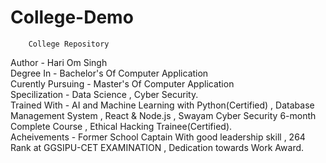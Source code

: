 # College-Demo
        College Repository
Author            - Hari Om Singh
<br>
Degree In         - Bachelor's Of Computer Application
<br>
Curently Pursuing - Master's Of Computer Application
<br>
Specilization     - Data Science , 
                    Cyber Security.
<br>
Trained With      - AI and Machine Learning with Python(Certified) , 
                    Database Management System , 
                    React & Node.js , 
                    Swayam Cyber Security 6-month Complete Course , 
                    Ethical Hacking Trainee(Certified).
<br>
Acheivements      - Former School Captain With good leadership skill , 
                    264 Rank at GGSIPU-CET EXAMINATION , 
                    Dedication towards Work Award.

                     
                      
